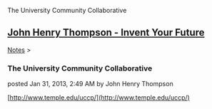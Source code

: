 The University Community Collaborative 

[John Henry Thompson - Invent Your Future](../index.html)
---------------------------------------------------------

    

[Notes](../notes.html)‎ > ‎

### The University Community Collaborative

posted Jan 31, 2013, 2:49 AM by John Henry Thompson

[http://www.temple.edu/uccp/](http://www.temple.edu/uccp/)  

